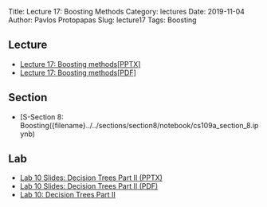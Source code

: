 Title: Lecture 17: Boosting Methods
Category: lectures
Date: 2019-11-04
Author: Pavlos Protopapas
Slug: lecture17
Tags: Boosting


## Lecture

- [Lecture 17: Boosting methods[PPTX]]({attach}presentation/Lecture17_Boosting.pptx)
- [Lecture 17: Boosting methods[PDF]]({attach}presentation/Lecture17_Boosting.pdf)

## Section

- [S-Section 8: Boosting({filename}../../sections/section8/notebook/cs109a_section_8.ipynb)


## Lab

- [Lab 10 Slides: Decision Trees Part II (PPTX)]({attach}presentation/lab10_adaboost.pptx)
- [Lab 10 Slides: Decision Trees Part II (PDF)]({attach}presentation/lab10_adaboost.pdf)
- [Lab 10: Decision Trees Part II]({static}../../labs/lab10/notes/cs109a_Lab10_Boosting.ipynb)
